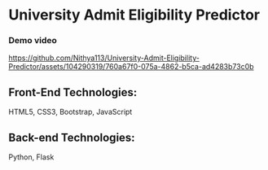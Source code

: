 # University Admit Eligibility Predictor

### Demo video

https://github.com/Nithya113/University-Admit-Eligibility-Predictor/assets/104290319/760a67f0-075a-4862-b5ca-ad4283b73c0b

## Front-End Technologies:
HTML5,
CSS3, Bootstrap,
JavaScript

## Back-end Technologies:
Python,
Flask

